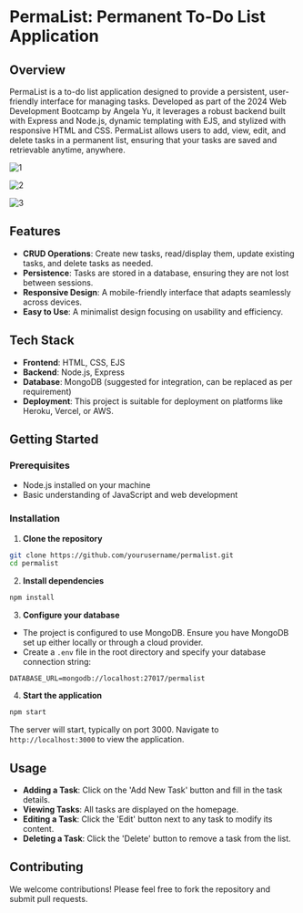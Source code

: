 # PermaList: Permanent To-Do List Application

## Overview

PermaList is a to-do list application designed to provide a persistent, user-friendly interface for managing tasks. Developed as part of the 2024 Web Development Bootcamp by Angela Yu, it leverages a robust backend built with Express and Node.js, dynamic templating with EJS, and stylized with responsive HTML and CSS. PermaList allows users to add, view, edit, and delete tasks in a permanent list, ensuring that your tasks are saved and retrievable anytime, anywhere.

![1](https://github.com/riju951/PermalistProject_The-Complete-2023-Web-Development-Bootcamp/assets/82694741/e993880c-cec2-47e9-bae8-447dcad5b6ea)

![2](https://github.com/riju951/PermalistProject_The-Complete-2023-Web-Development-Bootcamp/assets/82694741/1aa538dc-c99d-4367-b0ff-3d8884a41b67)

![3](https://github.com/riju951/PermalistProject_The-Complete-2023-Web-Development-Bootcamp/assets/82694741/c9367074-ff5d-4d03-8b50-49ac78b1a2b8)

## Features

- **CRUD Operations**: Create new tasks, read/display them, update existing tasks, and delete tasks as needed.
- **Persistence**: Tasks are stored in a database, ensuring they are not lost between sessions.
- **Responsive Design**: A mobile-friendly interface that adapts seamlessly across devices.
- **Easy to Use**: A minimalist design focusing on usability and efficiency.

## Tech Stack

- **Frontend**: HTML, CSS, EJS
- **Backend**: Node.js, Express
- **Database**: MongoDB (suggested for integration, can be replaced as per requirement)
- **Deployment**: This project is suitable for deployment on platforms like Heroku, Vercel, or AWS.

## Getting Started

### Prerequisites

- Node.js installed on your machine
- Basic understanding of JavaScript and web development

### Installation

1. **Clone the repository**

```bash
git clone https://github.com/yourusername/permalist.git
cd permalist
```

2. **Install dependencies**

```bash
npm install
```

3. **Configure your database**

- The project is configured to use MongoDB. Ensure you have MongoDB set up either locally or through a cloud provider.
- Create a `.env` file in the root directory and specify your database connection string:

```env
DATABASE_URL=mongodb://localhost:27017/permalist
```

4. **Start the application**

```bash
npm start
```

The server will start, typically on port 3000. Navigate to `http://localhost:3000` to view the application.

## Usage

- **Adding a Task**: Click on the 'Add New Task' button and fill in the task details.
- **Viewing Tasks**: All tasks are displayed on the homepage.
- **Editing a Task**: Click the 'Edit' button next to any task to modify its content.
- **Deleting a Task**: Click the 'Delete' button to remove a task from the list.

## Contributing

We welcome contributions! Please feel free to fork the repository and submit pull requests.
